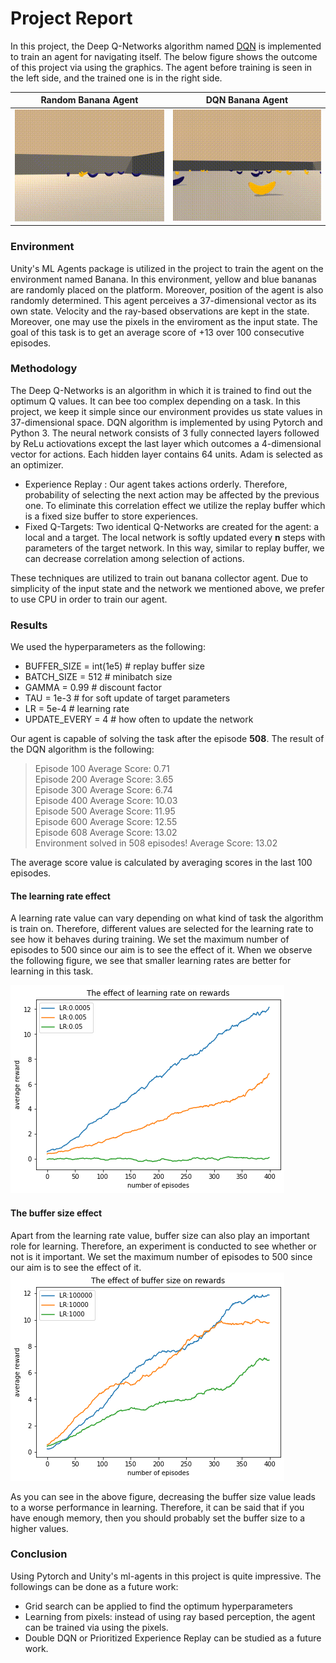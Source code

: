# Project  Report


In this project, the Deep Q-Networks algorithm named [DQN](https://storage.googleapis.com/deepmind-media/dqn/DQNNaturePaper.pdf) is implemented to train an agent for navigating itself. The below figure shows the outcome of this project via using the graphics. The agent before training is seen in the left side, and the trained one is in the right side.

Random Banana Agent         |  DQN Banana Agent 
:-------------------------:|:-------------------------:
![](random.gif)  |  ![](smart.gif)


### Environment
Unity's ML Agents package is utilized in the project to train the agent on the environment named Banana. In this environment, yellow and blue bananas are randomly placed on the platform. Moreover, position of the agent is also randomly determined. This agent perceives a 37-dimensional vector as its own state. Velocity and the ray-based observations are kept in the state. Moreover, one may use the pixels in the enviroment as the input state. The goal of this task is to get an average score of +13 over 100 consecutive episodes.

### Methodology
The Deep Q-Networks is an algorithm in which it is trained to find out the optimum Q values. It can bee too complex depending on a task. In this project, we keep it simple since our environment provides us state values in 37-dimensional space. DQN algorithm is implemented by using Pytorch and Python 3. The neural network consists of 3 fully connected layers followed by ReLu actiovations except the last layer which outcomes a 4-dimensional vector for actions. Each hidden layer contains 64 units. Adam is selected as an optimizer.

  - Experience Replay  : Our agent takes actions orderly. Therefore, probability of selecting the next action may be affected by the previous one. To eliminate this correlation effect we utilize the replay buffer which is a fixed size buffer to store experiences.
  - Fixed Q-Targets: Two identical Q-Networks are created for the agent: a local and a target. The local network is softly updated every **n** steps with parameters of the target network. In this way, similar to replay buffer, we can decrease correlation among selection of actions. 

These techniques are utilized to train out banana collector agent. Due to simplicity of the input state and the network we mentioned above, we prefer to use CPU in order to train our agent.

### Results
We used the hyperparameters as the following:
  - BUFFER_SIZE = int(1e5)  # replay buffer size
  - BATCH_SIZE = 512        # minibatch size
  - GAMMA = 0.99            # discount factor
  - TAU = 1e-3              # for soft update of target parameters
  - LR = 5e-4               # learning rate 
  - UPDATE_EVERY = 4        # how often to update the network
  
Our agent is capable of solving the task after the episode **508**. The result of the DQN algorithm is the following:  
  > Episode 100	Average Score: 0.71  
  Episode 200	Average Score: 3.65  
  Episode 300	Average Score: 6.74  
  Episode 400	Average Score: 10.03  
  Episode 500	Average Score: 11.95  
  Episode 600	Average Score: 12.55  
  Episode 608	Average Score: 13.02  
  Environment solved in 508 episodes!	Average Score: 13.02   
  
The average score value is calculated by averaging scores in the last 100 episodes.


#### The learning rate effect
A learning rate value can vary depending on what kind of task the algorithm is train on. Therefore, different values are selected for the learning rate to see how it behaves during training. We set the maximum number of episodes to 500 since our aim is to see the effect of it. When we observe the following figure, we see that smaller learning rates are better for learning in this task. 

![LR effect](lr_effect.png)

#### The buffer size effect
Apart from the learning rate value, buffer size can also play an important role for learning. Therefore, an experiment is conducted to see whether or not is it important. We set the maximum number of episodes to 500 since our aim is to see the effect of it.
![BUFFER effect](buffer_size_effect.png)

As you can see in the above figure, decreasing the buffer size value leads to a worse performance in learning. Therefore, it can be said that if you have enough memory, then you should probably set the buffer size to a higher values.

### Conclusion
Using Pytorch and Unity's ml-agents in this project is quite impressive. The followings can be done as a future work:

  - Grid search can be applied to find the optimum hyperparameters
  - Learning from pixels: instead of using ray based perception, the agent can be trained via using the pixels.
  - Double DQN or Prioritized Experience Replay can be studied as a future work.


